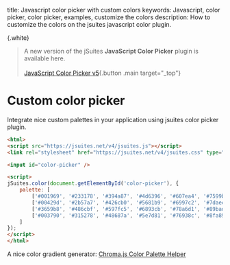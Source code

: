 title: Javascript color picker with custom colors
keywords: Javascript, color picker, color picker, examples, customize the colors
description: How to customize the colors on the jsuites javascript color plugin.

{.white}
> A new version of the jSuites **JavaScript Color Picker** plugin is available here.
> <br><br>
> [JavaScript Color Picker v5](/docs/color-picker){.button .main target="_top"}


Custom color picker
===================

Integrate nice custom palettes in your application using jsuites color picker plugin.

```html
<html>
<script src="https://jsuites.net/v4/jsuites.js"></script>
<link rel="stylesheet" href="https://jsuites.net/v4/jsuites.css" type="text/css" />

<input id="color-picker" />

<script>
jSuites.color(document.getElementById('color-picker'), {
    palette: [
        ['#001969', '#233178', '#394a87', '#4d6396', '#607ea4', '#7599b3', '#8bb4c1', '#a5cfce', '#c6eada', '#ffefe0'],
        ['#00429d', '#2b57a7', '#426cb0', '#5681b9', '#6997c2', '#7daeca', '#93c4d2', '#abdad9', '#caefdf', '#ffdfe0'],
        ['#3659b8', '#486cbf', '#597fc5', '#6893cb', '#78a6d1', '#89bad6', '#9ccddb', '#b2e0df', '#cef2e2', '#efcfe0'],
        ['#003790', '#315278', '#48687a', '#5e7d81', '#76938c', '#8fa89a', '#a9bea9', '#c5d3ba', '#e1e9cc', '#efbfe0'],
    ]
});
</script>
</html>
```

  

A nice color gradient generator: [Chroma.js Color Palette Helper](https://gka.github.io/palettes/#/10|s|003790,005647,ffffe0|ffffe0,ff005e,93003a|1|1)
